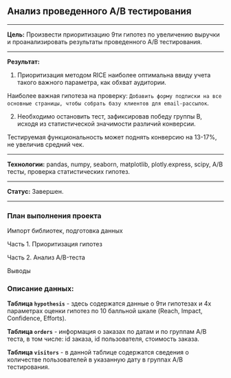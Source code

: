 ## Анализ проведенного A/B тестирования
_____________________________________________________________________________

**Цель:** Произвести приоритизацию 9ти гипотез по увеличению выручки и проанализировать результаты проведенного A/B тестирования.
_____________________________________________________________________________

**Результат:** 

1. Приоритизация методом RICE наиболее оптимальна ввиду учета такого важного параметра, как обхват аудитории. 

Наиболее важная гипотеза на проверку: `Добавить форму подписки на все основные страницы, чтобы собрать базу клиентов для email-рассылок`.

2. Необходимо остановить тест, зафиксировав победу группы B, исходя из статистической значимости различий конверсии.

Тестируемая функциональность может поднять конверсию на 13-17%, не увеличив средний чек.
_____________________________________________________________________________

**Технологии:** pandas,  numpy, seaborn, matplotlib, plotly.express, scipy, A/B тесты, проверка статистических гипотез.

_____________________________________________________________________________
**Статус:** Завершен.

_____________________________________________________________________________

### План выполнения проекта  

Импорт библиотек, подготовка данных

Часть 1. Приоритизация гипотез

Часть 2. Анализ A/B-теста

Выводы


### Описание данных: 
**Таблица `hypothesis`** - здесь содержатся данные о 9ти гипотезах и 4х параметрах оценки гипотез по 10 балльной шкале (Reach, Impact, Confidence, Efforts).

**Таблица `orders`** - информация о заказах по датам и по группам A/B теста, в том числе: id заказа, id пользователя, стоимость заказа.

**Таблица `visitors`** - в данной таблице содержатся сведения о количестве пользователей в указанную дату в группах A/B тестирования.
